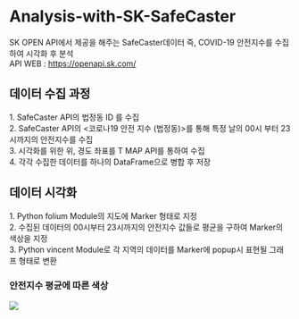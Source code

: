 # Analysis-with-SK-SafeCaster

SK OPEN API에서 제공을 해주는 SafeCaster데이터 즉, COVID-19 안전지수를 수집하여 시각화 후 분석 <br />
API WEB : https://openapi.sk.com/ 

<h2>데이터 수집 과정 </h2>
<p>
  1. SafeCaster API의 법정동 ID 를 수집<br />
  2. SafeCaster API의 <코로나19 안전 지수 (법정동)>를 통해 특정 날의 00시 부터 23시까지의 안전지수를 수집<br />
  3. 시각화를 위한 위, 경도 좌표를 T MAP API를 통하여 수집<br />
  4. 각각 수집한 데이터를 하나의 DataFrame으로 병합 후 저장
</p>
  
<h2> 데이터 시각화 </h2>
  1. Python folium Module의 지도에 Marker 형태로 지정<br />
  2. 수집된 데이터의 00시부터 23시까지의 안전지수 값들로 평균을 구하여 Marker의 색상을 지정<br />
  3. Python vincent Module로 각 지역의 데이터를 Marker에 popup시 표현될 그래프 형태로 변환<br />

<h3> 안전지수 평균에 따른 색상 </h3>
<img src='https://user-images.githubusercontent.com/68526662/123539652-c3241780-d775-11eb-80e9-fc817d02ced5.PNG'>


